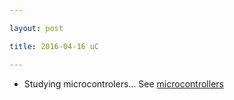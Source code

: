 ```yaml
---

layout: post

title: 2016-04-16 uC

---
```



-   Studying microcontrolers... See
    [microcontrollers](/croaker/notes_uC.md)

